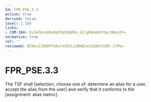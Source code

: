```yaml
---
Id: FPR_PSE.3.3
active: true
derived: false
level: 1.186
links:
- COM-104: Ks3xFmzn86vKpFOqSQmD9o_G1lgDWx6bGtSprUWuLOY=
normative: true
ref: ''
reviewed: BI9wv1JD68Pt9A1rkVRILvZW4Bin143AA7SIMt-ifPU=
---
```


# FPR_PSE.3.3

The TSF shall [selection, choose one of: determine an alias for a user, accept the alias from the user] and verify that it conforms to the [assignment: alias metric].